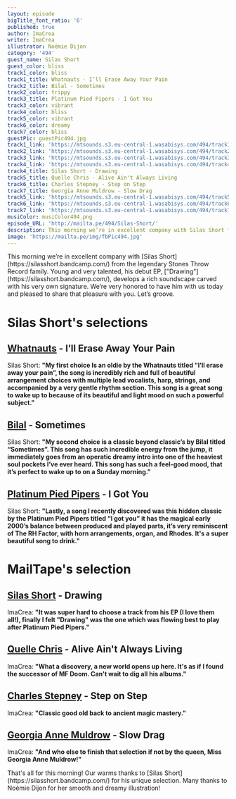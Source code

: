 ```yaml
---
layout: episode
bigTitle_font_ratio: '6'
published: true
author: ImaCrea
writer: ImaCrea
illustrator: Noémie Dijon
category: '494'
guest_name: Silas Short
guest_color: bliss
track1_color: bliss
track1_title: Whatnauts - I’ll Erase Away Your Pain
track2_title: Bilal - Sometimes
track2_color: trippy
track3_title: Platinum Pied Pipers - I Got You
track3_color: vibrant
track4_color: bliss
track5_color: vibrant
track6_color: dreamy
track7_color: bliss
guestPic: guestPic494.jpg
track1_link: 'https://mtsounds.s3.eu-central-1.wasabisys.com/494/track1.mp3'
track2_link: 'https://mtsounds.s3.eu-central-1.wasabisys.com/494/track2.mp3'
track3_link: 'https://mtsounds.s3.eu-central-1.wasabisys.com/494/track3.mp3'
track4_link: 'https://mtsounds.s3.eu-central-1.wasabisys.com/494/track4.mp3'
track4_title: Silas Short - Drawing
track5_title: Quelle Chris - Alive Ain't Always Living
track6_title: Charles Stepney - Step on Step
track7_title: Georgia Anne Muldrow - Slow Drag
track5_link: 'https://mtsounds.s3.eu-central-1.wasabisys.com/494/track5.mp3'
track6_link: 'https://mtsounds.s3.eu-central-1.wasabisys.com/494/track6.mp3'
track7_link: 'https://mtsounds.s3.eu-central-1.wasabisys.com/494/track7.mp3'
musiColor: musiColor494.png
episode_URL: 'http://mailta.pe/494/Silas-Short/'
description: This morning we’re in excellent company with Silas Short from the legendary Stones Throw Record family. Young and very talented, his debut EP, “Drawing”, develops a rich soundscape carved with his very own signature. We’re very honored to have him with us today and pleased to share that pleasure with you. Let’s groove.
image: 'https://mailta.pe/img/fbPic494.jpg'
---
```

<p id="introduction">This morning we’re in excellent company with [Silas Short](https://silasshort.bandcamp.com/) from the legendary Stones Throw Record family. Young and very talented, his debut EP, ["Drawing"](https://silasshort.bandcamp.com/), develops a rich soundscape carved with his very own signature. We’re very honored to have him with us today and pleased to share that pleasure with you. Let’s groove.
</p>

# Silas Short's selections
## [Whatnauts](https://www.discogs.com/artist/64836-The-Whatnauts) - I’ll Erase Away Your Pain
Silas Short: **"**My first choice Is an oldie by the Whatnauts titled “I’ll erase away your pain”, the song is incredibly rich and full of beautiful arrangement choices with multiple lead vocalists, harp, strings, and accompanied by a very gentle rhythm section. This song is a great song to wake up to because of its beautiful and light mood on such a powerful subject.**"**

## [Bilal](https://bilal.bandcamp.com) - Sometimes
Silas Short: **"**My second choice is a classic beyond classic’s by Bilal titled “Sometimes”. This song has such incredible energy from the jump, it immediately goes from an operatic dreamy intro into one of the heaviest soul pockets I’ve ever heard. This song has such a feel-good mood, that it’s perfect to wake up to on a Sunday morning.**"**

## [Platinum Pied Pipers](https://www.discogs.com/fr/artist/126904-Platinum-Pied-Pipers) - I Got You
Silas Short: **"**Lastly, a song I recently discovered was this hidden classic by the Platinum Pied Pipers titled “I got you” it has the magical early 2000’s balance between produced and played parts, it’s very reminiscent of The RH Factor, with horn arrangements, organ, and Rhodes. It's a super beautiful song to drink.**"**

# MailTape's selection

## [Silas Short](https://silasshort.bandcamp.com/) - Drawing
ImaCrea: **"**It was super hard to choose a track from his EP (I love them all!), finally I felt "Drawing" was the one which was flowing best to play after Platinum Pied Pipers.**"**

## [Quelle Chris](https://quellechris360.bandcamp.com/album/deathfame) - Alive Ain't Always Living
ImaCrea: **"**What a discovery, a new world opens up here. It's as if I found the successor of MF Doom. Can't wait to dig all his albums.**"**

## [Charles Stepney](https://intlanthem.bandcamp.com/track/step-on-step) - Step on Step
ImaCrea: **"**Classic good old back to ancient magic mastery.**"**

## [Georgia Anne Muldrow](https://georgiaannemuldrow.bandcamp.com/album/vweto-iii) - Slow Drag
ImaCrea: **"**And who else to finish that selection if not by the queen, Miss Georgia Anne Muldrow!**"**

<p id="outroduction">That's all for this morning! Our warms thanks to [Silas Short](https://silasshort.bandcamp.com/) for his unique selection. Many thanks to Noémie Dijon for her smooth and dreamy illustration!</p>
